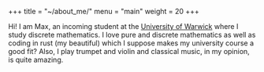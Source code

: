 +++
title = "~/about_me/"
menu = "main"
weight = 20
+++

Hi! I am Max, an incoming student at the [University of Warwick](https://warwick.ac.uk/) where I study discrete mathematics.
I love pure and discrete mathematics as well as coding in rust (my beautiful) which I suppose makes my university course a good fit?
Also, I play trumpet and violin and classical music, in my opinion, is quite amazing.

